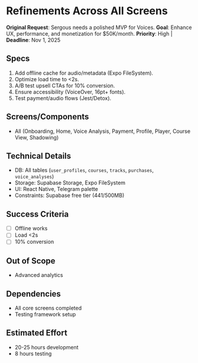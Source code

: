 # Refinements Across All Screens

**Original Request**: Sergous needs a polished MVP for Voices.
**Goal**: Enhance UX, performance, and monetization for $50K/month.
**Priority**: High | **Deadline**: Nov 1, 2025

## Specs

1. Add offline cache for audio/metadata (Expo FileSystem).
2. Optimize load time to <2s.
3. A/B test upsell CTAs for 10% conversion.
4. Ensure accessibility (VoiceOver, 16pt+ fonts).
5. Test payment/audio flows (Jest/Detox).

## Screens/Components

- All (Onboarding, Home, Voice Analysis, Payment, Profile, Player, Course View, Shadowing)

## Technical Details

- DB: All tables (`user_profiles`, `courses`, `tracks`, `purchases`, `voice_analyses`)
- Storage: Supabase Storage, Expo FileSystem
- UI: React Native, Telegram palette
- Constraints: Supabase free tier (441/500MB)

## Success Criteria

- [ ] Offline works
- [ ] Load <2s
- [ ] 10% conversion

## Out of Scope

- Advanced analytics

## Dependencies

- All core screens completed
- Testing framework setup

## Estimated Effort

- 20-25 hours development
- 8 hours testing
